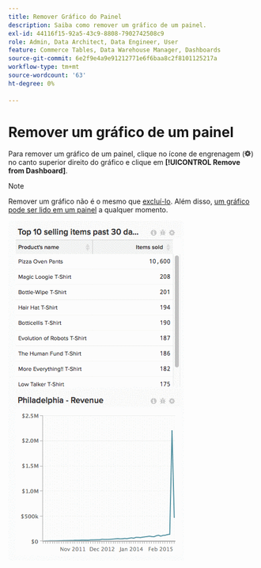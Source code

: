 ```yaml
---
title: Remover Gráfico do Painel
description: Saiba como remover um gráfico de um painel.
exl-id: 44116f15-92a5-43c9-8808-7902742508c9
role: Admin, Data Architect, Data Engineer, User
feature: Commerce Tables, Data Warehouse Manager, Dashboards
source-git-commit: 6e2f9e4a9e91212771e6f6baa8c2f8101125217a
workflow-type: tm+mt
source-wordcount: '63'
ht-degree: 0%

---
```


# Remover um gráfico de um painel

Para remover um gráfico de um painel, clique no ícone de engrenagem (![](../../assets/gear-icon.png)) no canto superior direito do gráfico e clique em **[!UICONTROL Remove from Dashboard]**.

>[!NOTE]
>
>Remover um gráfico não é o mesmo que [excluí-lo](../../data-user/dashboards/delete-chart.md). Além disso, [um gráfico pode ser lido em um painel](../../data-user/dashboards/add-charts-dashboard.md) a qualquer momento.

![remover gráfico](../../assets/Removing_Charts_from_Dashboards.gif)

